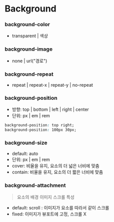 # Background

### background-color

- transparent | 색상

### background-image

- none | url("경로")

### background-repeat

- repeat | repeat-x | repeat-y | no-repeat

### background-position

- 방향: top | bottom | left | right | center
- 단위: px | em | rem

```css
background-position: top right;
background-position: 100px 30px;
```

### background-size

- default: auto
- 단위: px | em | rem
- cover: 비율을 유지, 요소의 더 넓은 너비에 맞춤
- contain: 비율을 유지, 요소의 더 짧은 너비에 맞춤

### background-attachment

> 요소의 배경 이미지 스크롤 특성

- default: scroll : 이미지가 요소를 따라서 같이 스크롤
- fixed: 이미지가 뷰포트에 고정, 스크롤 X